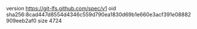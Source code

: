version https://git-lfs.github.com/spec/v1
oid sha256:8cad447d8554d4346c559d790ea1830d69b1e660e3acf391e08882909eeb2af0
size 4724
